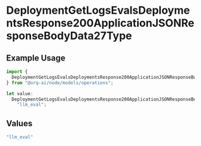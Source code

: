 # DeploymentGetLogsEvalsDeploymentsResponse200ApplicationJSONResponseBodyData27Type

## Example Usage

```typescript
import {
  DeploymentGetLogsEvalsDeploymentsResponse200ApplicationJSONResponseBodyData27Type,
} from "@orq-ai/node/models/operations";

let value:
  DeploymentGetLogsEvalsDeploymentsResponse200ApplicationJSONResponseBodyData27Type =
    "llm_eval";
```

## Values

```typescript
"llm_eval"
```